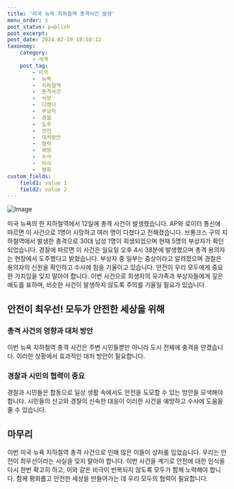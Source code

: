 ```yaml
---
title: '미국 뉴욕 지하철역 총격사건 발생'
menu_order: 1
post_status: publish
post_excerpt: 
post_date: 2024-02-19 10:58:12
taxonomy:
    category:
        - 세계
    post_tag:
        - 미국
        -  뉴욕
        -  지하철역
        -  총격사건
        -  사망
        -  다쳤다
        -  부상자
        -  경찰
        -  도주
        -  안전
        -  대처방안
        -  협력
        -  예방
        -  수사
        -  비극
        -  평화
custom_fields:
    field1: value 1
    field2: value 2
---
```


![Image](https://imgnews.pstatic.net/image/081/2024/02/13/0003430004_001_20240213084901166.jpg?type=w647)

미국 뉴욕의 한 지하철역에서 12일에 총격 사건이 발생했습니다. AP와 로이터 통신에 따르면 이 사건으로 1명이 사망하고 여러 명이 다쳤다고 전해졌습니다. 브롱크스 구의 지하철역에서 발생한 총격으로 30대 남성 1명이 희생되었으며 현재 5명의 부상자가 확인되었습니다. 
경찰에 따르면 이 사건은 일요일 오후 4시 38분에 발생했으며 총격 용의자는 현장에서 도주했다고 밝혔습니다. 부상자 중 일부는 중상이라고 알려졌으며 경찰은 용의자의 신원을 확인하고 수사에 힘을 기울이고 있습니다. 
안전이 우리 모두에게 중요한 가치임을 잊지 말아야 합니다. 이번 사건으로 희생자의 유가족과 부상자들에게 깊은 애도를 표하며, 비슷한 사건이 발생하지 않도록 주의를 기울일 필요가 있습니다.
## 안전이 최우선! 모두가 안전한 세상을 위해
### 총격 사건의 영향과 대처 방안
이번 뉴욕 지하철역 총격 사건은 주변 시민들뿐만 아니라 도시 전체에 충격을 안겼습니다. 이러한 상황에서 효과적인 대처 방안이 필요합니다. 
### 경찰과 시민의 협력이 중요
경찰과 시민들은 합동으로 일상 생활 속에서도 안전을 도모할 수 있는 방안을 모색해야 합니다. 시민들의 신고와 경찰의 신속한 대응이 이러한 사건을 예방하고 수사에 도움을 줄 수 있습니다.
## 마무리
이번 미국 뉴욕 지하철역 총격 사건으로 인해 많은 이들이 상처를 입었습니다. 우리는 안전이 최우선이라는 사실을 잊지 말아야 합니다. 이번 사건을 계기로 안전에 대한 인식을 다시 한번 확고히 하고, 이와 같은 비극이 반복되지 않도록 모두가 함께 노력해야 합니다. 함께 평화롭고 안전한 세상을 만들어가는 데 우리 모두의 협력이 필요합니다.
